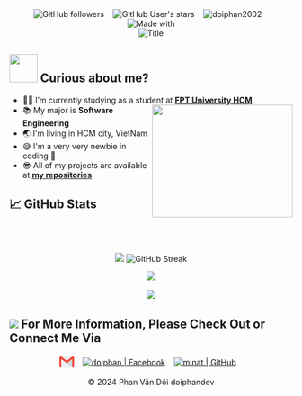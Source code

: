 <div align="center">
  <img alt="GitHub followers" src="https://img.shields.io/github/followers/doiphan2002?style=social"> &nbsp;&nbsp; 
  <img alt="GitHub User's stars" src="https://img.shields.io/github/stars/doiphan2002?style=social"> &nbsp;&nbsp; 
  <img src="https://komarev.com/ghpvc/?username=doiphan2002&label=Profile%20views&color=brightgreen&style=flat" alt="doiphan2002"/> &nbsp;&nbsp; 
  <img src="https://img.shields.io/badge/Made%20with-Markdown-1f425f.svg" alt="Made with"/>
</div>

<div align="center">
  <img src="https://readme-typing-svg.herokuapp.com?font=Architects+Daughter&color=%2338C2FF&size=50&center=true&vCenter=true&height=60&width=600&lines=Hii!+I'm+doiphandev;Phan+Van+Doi..;Eager+to+learn+and+grow!;Welcome+to+my+profile!" alt="Title"></img>
</div>

## <img src="https://raw.githubusercontent.com/nixin72/nixin72/master/wave.gif" width="50px" height="50px"></img> Curious about me?

- 👨‍💻 I’m currently studying as a student at [**FPT University HCM**](https://hcmuni.fpt.edu.vn/)<img src="https://media4.giphy.com/media/v1.Y2lkPTc5MGI3NjExMXMyMnE5a3EwMHV4OWpkOW02d3cyaGwwYXI4bmphcHd5cjFiaGI3dSZlcD12MV9pbnRlcm5hbF9naWZfYnlfaWQmY3Q9Zw/13HBDT4QSTpveU/giphy.webp" width="250" height="200" align="right"/>
- 📚 My major is **Software Engineering**
- 🌏 I'm living in HCM city, VietNam
- 😅 I'm a very very newbie in coding 🐧
- 😎 All of my projects are available at [**my repositories**](https://github.com/doiphan2002?tab=repositories)

## 📈  GitHub Stats

<br><br>

<p align="center">
  <img height="150em" src="https://github-readme-stats.vercel.app/api/top-langs/?username=doiphan2002&show_icons=true&theme=tokyonight&hide_border=true&show=reviews"/>
  <img height="150em" src="https://github-readme-stats.vercel.app/api/?username=doiphan2002&theme=tokyonight&hide_border=true&date_format=j%2Fn%5B%2FY%5D" alt="GitHub Streak"/>
</p>

<div align="center">
  <img src="http://github-readme-streak-stats.herokuapp.com?user=doiphan2002&ayout=compact&hide_border=true&theme=tokyonight&cache_seconds=86400&hide=html,css,scss,handlebars" />
</div>

<p align="center">
  <img src="https://readme-typing-svg.herokuapp.com?font=Fira+Code&weight=500&size=22&duration=2000&pause=1000&width=435&lines=Thanks+for+watching+my+profile!">
</p>

## <img src='https://raw.githubusercontent.com/ShahriarShafin/ShahriarShafin/main/Assets/handshake.gif' width="5%"> For More Information, Please Check Out or Connect Me Via

<p align="center">
  <a href="mailto:phanvangioi1361@gmail.com" >
    <img align="center" alt="doiphan | Gmail" width="26px" src="https://github.com/SatYu26/SatYu26/blob/master/Assets/Gmail.svg" />
  </a> &nbsp;&nbsp;
  
  <a href="https://www.facebook.com/profile.php?id=100006956654802" target="_blank">
      <img align="center" alt="doiphan | Facebook" width="24px" src="https://upload.wikimedia.org/wikipedia/en/thumb/0/04/Facebook_f_logo_%282021%29.svg/100px-Facebook_f_logo_%282021%29.svg.png" />
  </a> &nbsp;&nbsp;
  
  <a href="https://profile-summary-for-github.herokuapp.com/user/doiphan2002" target="_blank">
    <img align="center" alt="minat | GitHub" width="26px" src="https://upload.wikimedia.org/wikipedia/commons/thumb/a/ae/Github-desktop-logo-symbol.svg/1024px-Github-desktop-logo-symbol.svg.png" />
  </a> &nbsp;&nbsp;
</p> 

<div align="center">
  &copy; 2024 Phan Văn Dõi doiphandev  
</div>



